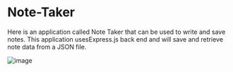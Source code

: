 # Note-Taker

Here is an application called Note Taker that can be used to write and save notes. This application usesExpress.js back end and will save and retrieve note data from a JSON file.

![image](https://user-images.githubusercontent.com/87501948/145312903-7e3013ca-b8f7-4c84-a0cd-8a7dc7de0edf.png)


